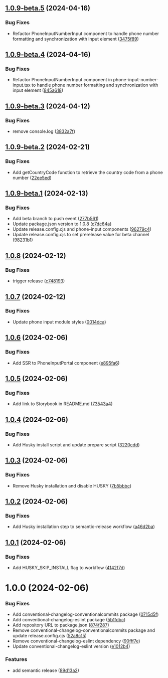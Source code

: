 ## [1.0.9-beta.5](https://github.com/iPagar/react-phone-input-beautify/compare/v1.0.9-beta.4...v1.0.9-beta.5) (2024-04-16)


### Bug Fixes

* Refactor PhoneInputNumberInput component to handle phone number formatting and synchronization with input element ([3475f89](https://github.com/iPagar/react-phone-input-beautify/commit/3475f89aee66f6991470eeca3ab8bced1f2ab9ce))

## [1.0.9-beta.4](https://github.com/iPagar/react-phone-input-beautify/compare/v1.0.9-beta.3...v1.0.9-beta.4) (2024-04-16)


### Bug Fixes

* Refactor PhoneInputNumberInput component in phone-input-number-input.tsx to handle phone number formatting and synchronization with input element ([845a618](https://github.com/iPagar/react-phone-input-beautify/commit/845a6187bd73d52cf6c41f2819cbd210034ef14b))

## [1.0.9-beta.3](https://github.com/iPagar/react-phone-input-beautify/compare/v1.0.9-beta.2...v1.0.9-beta.3) (2024-04-12)


### Bug Fixes

* remove console.log ([3832a7f](https://github.com/iPagar/react-phone-input-beautify/commit/3832a7f9791c4af8b563f0f338b99deb80bbba04))

## [1.0.9-beta.2](https://github.com/iPagar/react-phone-input-beautify/compare/v1.0.9-beta.1...v1.0.9-beta.2) (2024-02-21)


### Bug Fixes

* Add getCountryCode function to retrieve the country code from a phone number ([22ee5ed](https://github.com/iPagar/react-phone-input-beautify/commit/22ee5edd5ddf8492b15fc5681f9aed59252bfd4e))

## [1.0.9-beta.1](https://github.com/iPagar/react-phone-input-beautify/compare/v1.0.8...v1.0.9-beta.1) (2024-02-13)


### Bug Fixes

* Add beta branch to push event ([277b561](https://github.com/iPagar/react-phone-input-beautify/commit/277b561ac97efd63826716d37194b025957c3ca9))
* Update package.json version to 1.0.8 ([c7dc64a](https://github.com/iPagar/react-phone-input-beautify/commit/c7dc64a08427e0fd088a54f367b560aa263f49a0))
* Update release.config.cjs and phone-input components ([96279c4](https://github.com/iPagar/react-phone-input-beautify/commit/96279c47e77d8dbf9a263c59fd4783ce94c8532a))
* Update release.config.cjs to set prerelease value for beta channel ([98231b1](https://github.com/iPagar/react-phone-input-beautify/commit/98231b134d71b406a9b54fc471a1d77b5a791b35))

## [1.0.8](https://github.com/iPagar/react-phone-input-beautify/compare/v1.0.7...v1.0.8) (2024-02-12)

### Bug Fixes

- trigger release ([c748193](https://github.com/iPagar/react-phone-input-beautify/commit/c748193763f1721b7a3ad688ce291102bc05ae0e))

## [1.0.7](https://github.com/iPagar/react-phone-input-beautify/compare/v1.0.6...v1.0.7) (2024-02-12)

### Bug Fixes

- Update phone input module styles ([0014dca](https://github.com/iPagar/react-phone-input-beautify/commit/0014dca1bb0f01fb770f6eccbf256d4f27dd5429))

## [1.0.6](https://github.com/iPagar/react-phone-input-beautify/compare/v1.0.5...v1.0.6) (2024-02-06)

### Bug Fixes

- Add SSR to PhoneInputPortal component ([e895fa6](https://github.com/iPagar/react-phone-input-beautify/commit/e895fa6f2ad81d9836d4497229835be7a1ee00b9))

## [1.0.5](https://github.com/iPagar/react-phone-input-beautify/compare/v1.0.4...v1.0.5) (2024-02-06)

### Bug Fixes

- Add link to Storybook in README.md ([73543a4](https://github.com/iPagar/react-phone-input-beautify/commit/73543a4ab8c4e18155da8412dbf2ce18046b1abc))

## [1.0.4](https://github.com/iPagar/react-phone-input-beautify/compare/v1.0.3...v1.0.4) (2024-02-06)

### Bug Fixes

- Add Husky install script and update prepare script ([3220cdd](https://github.com/iPagar/react-phone-input-beautify/commit/3220cdd9f36e8d43c0fa106fa20dc071b4339b61))

## [1.0.3](https://github.com/iPagar/react-phone-input-beautify/compare/v1.0.2...v1.0.3) (2024-02-06)

### Bug Fixes

- Remove Husky installation and disable HUSKY ([7b5bbbc](https://github.com/iPagar/react-phone-input-beautify/commit/7b5bbbccdaa061ceee7e8c18aa3cf7c911040771))

## [1.0.2](https://github.com/iPagar/react-phone-input-beautify/compare/v1.0.1...v1.0.2) (2024-02-06)

### Bug Fixes

- Add Husky installation step to semantic-release workflow ([a46d2ba](https://github.com/iPagar/react-phone-input-beautify/commit/a46d2ba19c0bee8add4b0ba87233c964ef2a860a))

## [1.0.1](https://github.com/iPagar/react-phone-input-beautify/compare/v1.0.0...v1.0.1) (2024-02-06)

### Bug Fixes

- Add HUSKY_SKIP_INSTALL flag to workflow ([4142f7d](https://github.com/iPagar/react-phone-input-beautify/commit/4142f7d9f3e4068e973babf4d136ec02f2bb37ff))

# 1.0.0 (2024-02-06)

### Bug Fixes

- Add conventional-changelog-conventionalcommits package ([0715d5f](https://github.com/iPagar/react-phone-input-beautify/commit/0715d5f8e384796289902df218ea5924eb6e6974))
- Add conventional-changelog-eslint package ([5b1fdbc](https://github.com/iPagar/react-phone-input-beautify/commit/5b1fdbc2262c664357e8dbf490b8255c2ccc40c9))
- Add repository URL to package.json ([874f287](https://github.com/iPagar/react-phone-input-beautify/commit/874f2878c4c3605be5870e0f85ec388931bd4b1c))
- Remove conventional-changelog-conventionalcommits package and update release.config.cjs ([52a8c15](https://github.com/iPagar/react-phone-input-beautify/commit/52a8c155658e4dff289a9a2962f8194ff7f45eca))
- Remove conventional-changelog-eslint dependency ([90fff7e](https://github.com/iPagar/react-phone-input-beautify/commit/90fff7ecb6cec70841dc9a8e45ea5b5ed44b4189))
- Update conventional-changelog-eslint version ([e1012b4](https://github.com/iPagar/react-phone-input-beautify/commit/e1012b46c99247825228ff84152f954f5a1468e3))

### Features

- add semantic release ([89d13a2](https://github.com/iPagar/react-phone-input-beautify/commit/89d13a2b0525efdc93809864237bb569c937ddb9))

